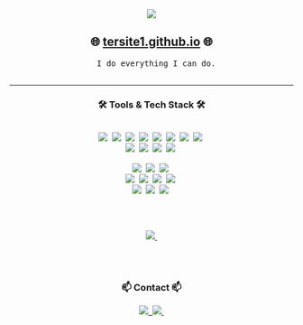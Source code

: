 <!--타이틀 부분-->
<div align="center">
  <img src="https://github.com/tersite1/tersite1/assets/160453556/839e0b29-a9b6-4e28-8189-fd0134cc3bc8" />

  <h2>🌐 <a href="https://tersite1.github.io" target="_blank">tersite1.github.io</a> 🌐</h2>

  <div></div>

  <pre>
  I do everything I can do.
  </pre>
</div>

---

<h3 align="center">🛠 Tools & Tech Stack 🛠</h3>

<br>

<div align="center">
  <img src="https://img.shields.io/badge/Next.js-000000.svg?style=for-the-badge&logo=nextdotjs&logoColor=white" />&nbsp;
  <img src="https://img.shields.io/badge/React-20232A.svg?style=for-the-badge&logo=react&logoColor=61DAFB" />&nbsp;
  <img src="https://img.shields.io/badge/git-F05033.svg?style=for-the-badge&logo=git&logoColor=white" />&nbsp;
  <img src="https://img.shields.io/badge/github-181717.svg?style=for-the-badge&logo=github&logoColor=white" />&nbsp;
  <img src="https://img.shields.io/badge/Notion-F3F3F3.svg?style=for-the-badge&logo=notion&logoColor=black" />&nbsp;
  <img src="https://img.shields.io/badge/Swift-F05138.svg?style=for-the-badge&logo=swift&logoColor=white" />&nbsp;
  <img src="https://img.shields.io/badge/Docker-2496ED.svg?style=for-the-badge&logo=docker&logoColor=white" />&nbsp;
  <img src="https://img.shields.io/badge/SSH-333333.svg?style=for-the-badge&logo=ssh&logoColor=white" />&nbsp;
</div>

<div align="center">
  <img src="https://img.shields.io/badge/VSCode-2C2C32.svg?style=for-the-badge&logo=visual-studio-code&logoColor=22ABF3" />&nbsp;
  <img src="https://img.shields.io/badge/Jupyter-2C2C32.svg?style=for-the-badge&logo=jupyter&logoColor=F37726" />&nbsp;
  <img src="https://img.shields.io/badge/Python-white.svg?style=for-the-badge&logo=python&logoColor=3776AB" />&nbsp;
  <img src="https://img.shields.io/badge/C++-F3F3F3.svg?style=for-the-badge&logo=cplusplus&logoColor=00599C" />&nbsp;
</div>

<br>

<div align="center">
  <img src="https://img.shields.io/badge/Linux-white.svg?style=for-the-badge&logo=linux&logoColor=FCC624" />&nbsp;
  <img src="https://img.shields.io/badge/ROS-white.svg?style=for-the-badge&logo=ros&logoColor=navy" />&nbsp;
  <img src="https://img.shields.io/badge/Blender-1572B6.svg?style=for-the-badge&logo=blender&logoColor=orange" />&nbsp;
</div>

<div align="center">
  <img src="https://img.shields.io/badge/Adobe%20Photoshop-08253c.svg?style=for-the-badge&logo=adobe%20photoshop&logoColor=37abff" />&nbsp;
  <img src="https://img.shields.io/badge/QGIS-white.svg?style=for-the-badge&logo=qgis&logoColor=589632" />&nbsp;
  <img src="https://img.shields.io/badge/Revit-white.svg?style=for-the-badge&logo=autodeskrevit&logoColor=black" />&nbsp;
  <img src="https://img.shields.io/badge/AutoCAD-white.svg?style=for-the-badge&logo=autocad&logoColor=red" />&nbsp;
</div>

<div align="center">
  <img src="https://img.shields.io/badge/Colmap-2C2C2C.svg?style=for-the-badge&logo=colmap&logoColor=white" />&nbsp;
  <img src="https://img.shields.io/badge/Meshlab-0078d7.svg?style=for-the-badge&logo=meshlab&logoColor=white" />&nbsp;
  <img src="https://img.shields.io/badge/CloudCompare-239120.svg?style=for-the-badge&logo=cloudcompare&logoColor=white" />&nbsp;
</div>

<br><br>

<div align="center">
  <a href="https://soundcloud.com/lovemedo083">
    <img src="https://img.shields.io/badge/SoundCloud-FF5500.svg?style=for-the-badge&logo=soundcloud&logoColor=white" />&nbsp;
  </a>
</div>

<br><br>

<h3 align="center">📫 Contact 📫</h3>

<div align="center">
  <a href="https://www.linkedin.com/in/min-seok-jang-a890312b1/">
    <img src="https://img.shields.io/badge/LinkedIn-0077B5.svg?style=for-the-badge&logo=linkedin&logoColor=white" />&nbsp;
  </a>
  <a href="mailto:itcouldbe0@yonsei.ac.kr">
    <img src="https://img.shields.io/badge/itcouldbe0@yonsei.ac.kr-D14836.svg?style=for-the-badge&logo=gmail&logoColor=white"/>&nbsp;
  </a>
</div>
